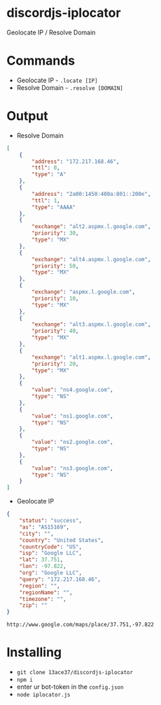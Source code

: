 # discordjs-iplocator
Geolocate IP / Resolve Domain

# Commands
- Geolocate IP - `.locate [IP]`
- Resolve Domain - `.resolve [DOMAIN]`

# Output

- Resolve Domain

```JSON 
[
    {
        "address": "172.217.168.46",
        "ttl": 0,
        "type": "A"
    },
    {
        "address": "2a00:1450:400a:801::200e",
        "ttl": 1,
        "type": "AAAA"
    },
    {
        "exchange": "alt2.aspmx.l.google.com",
        "priority": 30,
        "type": "MX"
    },
    {
        "exchange": "alt4.aspmx.l.google.com",
        "priority": 50,
        "type": "MX"
    },
    {
        "exchange": "aspmx.l.google.com",
        "priority": 10,
        "type": "MX"
    },
    {
        "exchange": "alt3.aspmx.l.google.com",
        "priority": 40,
        "type": "MX"
    },
    {
        "exchange": "alt1.aspmx.l.google.com",
        "priority": 20,
        "type": "MX"
    },
    {
        "value": "ns4.google.com",
        "type": "NS"
    },
    {
        "value": "ns1.google.com",
        "type": "NS"
    },
    {
        "value": "ns2.google.com",
        "type": "NS"
    },
    {
        "value": "ns3.google.com",
        "type": "NS"
    }
]
```

- Geolocate IP

``` JSON
{
    "status": "success",
    "as": "AS15169",
    "city": "",
    "country": "United States",
    "countryCode": "US",
    "isp": "Google LLC",
    "lat": 37.751,
    "lon": -97.822,
    "org": "Google LLC",
    "query": "172.217.168.46",
    "region": "",
    "regionName": "",
    "timezone": "",
    "zip": ""
}
```


`http://www.google.com/maps/place/37.751,-97.822`

# Installing
- `git clone 13ace37/discordjs-iplocator`
- `npm i`
- enter ur bot-token in the `config.json`
- `node iplocator.js`
